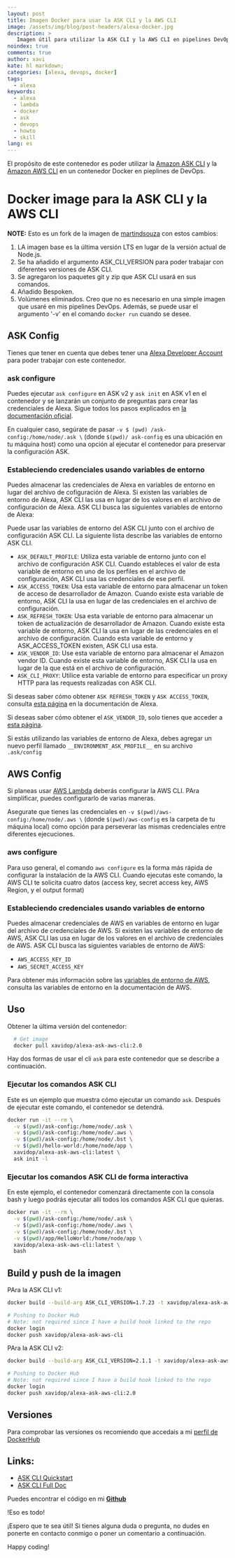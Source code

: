 ```yaml
---
layout: post
title: Imagen Docker para usar la ASK CLI y la AWS CLI 
image: /assets/img/blog/post-headers/alexa-docker.jpg
description: >
   Imagen útil para utilizar la ASK CLI y la AWS CLI en pipelines DevOps
noindex: true
comments: true
author: xavi
kate: hl markdown;
categories: [alexa, devops, docker]
tags:
  - alexa
keywords:
  - alexa
  - lambda
  - docker
  - ask
  - devops
  - howto
  - skill
lang: es
---
```


El propósito de este contenedor es poder utilizar la [Amazon ASK CLI](https://developer.amazon.com/docs/smapi/ask-cli-intro.html#alexa-skills-kit-command-line-interface-ask-cli) y la [Amazon AWS CLI](https://docs.aws.amazon.com/cli/index.html) en un contenedor Docker en pieplines de DevOps.

# Docker image para la ASK CLI y la AWS CLI 

**NOTE:** Esto es un fork de la imagen de [martindsouza](https://github.com/martindsouza/docker-amazon-ask-cli) con estos cambios:
1. LA imagen base es la última versión LTS en lugar de la versión actual de Node.js.
2. Se ha añadido el argumento ASK_CLI_VERSION para poder trabajar con diferentes versiones de ASK CLI.
3. Se agregaron los paquetes git y zip que ASK CLI usará en sus comandos.
4. Añadido Bespoken.
5. Volúmenes eliminados. Creo que no es necesario en una simple imagen que usaré en mis pipelines DevOps. Además, se puede usar el argumento '-v' en el comando `docker run` cuando se desee.

## ASK Config

Tienes que tener en cuenta que debes tener una [Alexa Developer Account](https://developer.amazon.com/alexa) para poder trabajar con este contenedor.

### ask configure

Puedes ejecutar `ask configure` en ASK v2 y `ask init` en ASK v1 en el contenedor y se lanzarán  un conjunto de preguntas para crear las credenciales de Alexa.
Sigue todos los pasos explicados en [la documentación oficial](https://developer.amazon.com/en-US/docs/alexa/smapi/manage-credentials-with-ask-cli.html).

En cualquier caso, segúrate de pasar `-v $ (pwd) /ask-config:/home/node/.ask \` (donde `$(pwd)/ ask-config` es una ubicación en tu máquina host) como una opción al ejecutar el contenedor para preservar la configuración ASK.

### Estableciendo credenciales usando variables de entorno

Puedes almacenar las credenciales de Alexa en variables de entorno en lugar del archivo de cofiguración de Alexa. 
Si existen las variables de entorno de Alexa, ASK CLI las usa en lugar de los valores en el archivo de configuración de Alexa. 
ASK CLI busca las siguientes variables de entorno de Alexa:

Puede usar las variables de entorno del ASK CLI junto con el archivo de configuración ASK CLI. La siguiente lista describe las variables de entorno ASK CLI.

* `ASK_DEFAULT_PROFILE`: Utiliza esta variable de entorno junto con el archivo de configuración ASK CLI. Cuando estableces el valor de esta variable de entorno en uno de los perfiles en el archivo de configuración, ASK CLI usa las credenciales de ese perfil.
* `ASK_ACCESS_TOKEN`: Usa esta variable de entorno para almacenar un token de acceso de desarrollador de Amazon. Cuando existe esta variable de entorno, ASK CLI la usa en lugar de las credenciales en el archivo de configuración.
* `ASK_REFRESH_TOKEN`: Usa esta variable de entorno para almacenar un token de actualización de desarrollador de Amazon. Cuando existe esta variable de entorno, ASK CLI la usa en lugar de las credenciales en el archivo de configuración. Cuando esta variable de entorno y ASK_ACCESS_TOKEN existen, ASK CLI usa esta.
* `ASK_VENDOR_ID`: Use esta variable de entorno para almacenar el Amazon vendor ID. Cuando existe esta variable de entorno, ASK CLI la usa en lugar de la que está en el archivo de configuración.
* `ASK_CLI_PROXY`: Utilice esta variable de entorno para especificar un proxy HTTP para las requests realizadas con ASK CLI.
  
Si deseas saber cómo obtener `ASK REFRESH_TOKEN` y `ASK ACCESS_TOKEN`, consulta [esta página](https://developer.amazon.com/en-US/docs/alexa/smapi/get-access-token-smapi.html) en la documentación de Alexa.

Si deseas saber cómo obtener el `ASK_VENDOR_ID`, solo tienes que acceder a [esta página](https://developer.amazon.com/settings/console/mycid).

Si estás utilizando las variables de entorno de Alexa, debes agregar un nuevo perfil llamado `__ENVIRONMENT_ASK_PROFILE__` en su archivo `.ask/config`

## AWS Config

Si planeas usar [AWS Lambda](https://aws.amazon.com/lambda/) deberás configurar la AWS CLI. PAra simplificar, puedes configurarlo de varias maneras.

Asegurate que tienes las credenciales en `-v $(pwd)/aws-config:/home/node/.aws \` (donde `$(pwd)/aws-config` es la carpeta de tu máquina local) como opción para perseverar las mismas credenciales entre diferentes ejecuciones.

### aws configure

Para uso general, el comando `aws configure` es la forma más rápida de configurar la instalación de la AWS CLI.
Cuando ejecutas este comando, la AWS CLI te solicita cuatro datos (access key, secret access key, AWS Region, y el output format)

### Estableciendo credenciales usando variables de entorno

Puedes almacenar credenciales de AWS en variables de entorno en lugar del archivo de credenciales de AWS. Si existen las variables de entorno de AWS, ASK CLI las usa en lugar de los valores en el archivo de credenciales de AWS. ASK CLI busca las siguientes variables de entorno de AWS:

* `AWS_ACCESS_KEY_ID`
* `AWS_SECRET_ACCESS_KEY`
  
Para obtener más información sobre las [variables de entorno de AWS](https://docs.aws.amazon.com/cli/latest/userguide/cli-configure-envvars.html), consulta las variables de entorno en la documentación de AWS.

## Uso

Obtener la última versión del contenedor:

```bash
  # Get image
  docker pull xavidop/alexa-ask-aws-cli:2.0
```

Hay dos formas de usar el cli `ask` para este contenedor que se describe a continuación.

### Ejecutar los comandos ASK CLI

Este es un ejemplo que muestra cómo ejecutar un comando `ask`. Después de ejecutar este comando, el contenedor se detendrá.

```bash
docker run -it --rm \
  -v $(pwd)/ask-config:/home/node/.ask \
  -v $(pwd)/ask-config:/home/node/.aws \
  -v $(pwd)/ask-config:/home/node/.bst \
  -v $(pwd)/hello-world:/home/node/app \
  xavidop/alexa-ask-aws-cli:latest \
  ask init -l
```

### Ejecutar los comandos ASK CLI de forma interactiva

En este ejemplo, el contenedor comenzará directamente con la consola bash y luego podrás ejecutar allí todos los comandos ASK CLI que quieras.

```bash
docker run -it --rm \
  -v $(pwd)/ask-config:/home/node/.ask \
  -v $(pwd)/ask-config:/home/node/.aws \
  -v $(pwd)/ask-config:/home/node/.bst \
  -v $(pwd)/app/HelloWorld:/home/node/app \
  xavidop/alexa-ask-aws-cli:latest \
  bash

```

## Build y push de la imagen

PAra la ASK CLI v1:
```bash
docker build --build-arg ASK_CLI_VERSION=1.7.23 -t xavidop/alexa-ask-aws-cli:1.0 .

# Pushing to Docker Hub
# Note: not required since I have a build hook linked to the repo
docker login
docker push xavidop/alexa-ask-aws-cli
```

PAra la ASK CLI v2:
```bash
docker build --build-arg ASK_CLI_VERSION=2.1.1 -t xavidop/alexa-ask-aws-cli:2.0 .

# Pushing to Docker Hub
# Note: not required since I have a build hook linked to the repo
docker login
docker push xavidop/alexa-ask-aws-cli:2.0
```

## Versiones

Para comprobar las versiones os recomiendo que accedais a mi [perfil de DockerHub](https://hub.docker.com/r/xavidop/alexa-ask-aws-cli/tags)

## Links:

- [ASK CLI Quickstart](https://developer.amazon.com/docs/smapi/quick-start-alexa-skills-kit-command-line-interface.html)
- [ASK CLI Full Doc](https://developer.amazon.com/docs/smapi/ask-cli-intro.html#alexa-skills-kit-command-line-interface-ask-cli)


Puedes encontrar el código en mi [**Github**](https://github.com/xavidop/alexa-ask-aws-cli-docker)

!Eso es todo!

¡Espero que te sea útil! Si tienes alguna duda o pregunta, no dudes en ponerte en contacto conmigo o poner un comentario a continuación.

Happy coding!
    